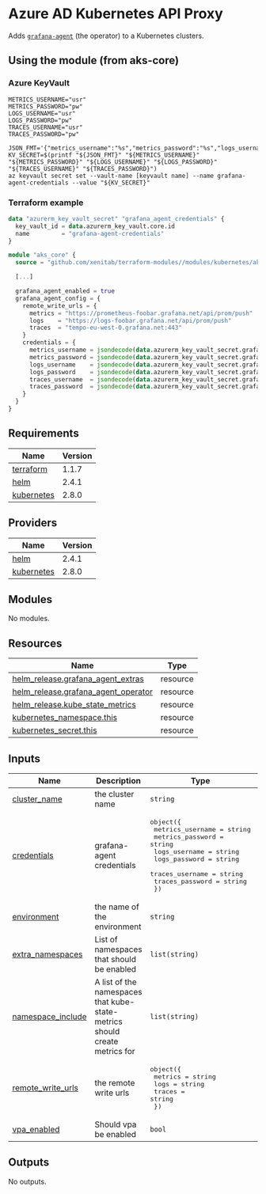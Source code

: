 # Azure AD Kubernetes API Proxy
Adds [`grafana-agent`](https://grafana.com/docs/agent/latest/) (the operator) to a Kubernetes clusters.

## Using the module (from aks-core)

### Azure KeyVault

```shell
METRICS_USERNAME="usr"
METRICS_PASSWORD="pw"
LOGS_USERNAME="usr"
LOGS_PASSWORD="pw"
TRACES_USERNAME="usr"
TRACES_PASSWORD="pw"

JSON_FMT='{"metrics_username":"%s","metrics_password":"%s","logs_username":"%s","logs_password":"%s","traces_username":"%s","traces_password":"%s"}'
KV_SECRET=$(printf "${JSON_FMT}" "${METRICS_USERNAME}" "${METRICS_PASSWORD}" "${LOGS_USERNAME}" "${LOGS_PASSWORD}" "${TRACES_USERNAME}" "${TRACES_PASSWORD}")
az keyvault secret set --vault-name [keyvault name] --name grafana-agent-credentials --value "${KV_SECRET}"
```

### Terraform example

```terraform
data "azurerm_key_vault_secret" "grafana_agent_credentials" {
  key_vault_id = data.azurerm_key_vault.core.id
  name         = "grafana-agent-credentials"
}

module "aks_core" {
  source = "github.com/xenitab/terraform-modules//modules/kubernetes/aks-core?ref=[ref]"

  [...]

  grafana_agent_enabled = true
  grafana_agent_config = {
    remote_write_urls = {
      metrics = "https://prometheus-foobar.grafana.net/api/prom/push"
      logs    = "https://logs-foobar.grafana.net/api/prom/push"
      traces  = "tempo-eu-west-0.grafana.net:443"
    }
    credentials = {
      metrics_username = jsondecode(data.azurerm_key_vault_secret.grafana_agent_credentials.value).metrics_username
      metrics_password = jsondecode(data.azurerm_key_vault_secret.grafana_agent_credentials.value).metrics_password
      logs_username    = jsondecode(data.azurerm_key_vault_secret.grafana_agent_credentials.value).logs_username
      logs_password    = jsondecode(data.azurerm_key_vault_secret.grafana_agent_credentials.value).logs_password
      traces_username  = jsondecode(data.azurerm_key_vault_secret.grafana_agent_credentials.value).traces_username
      traces_password  = jsondecode(data.azurerm_key_vault_secret.grafana_agent_credentials.value).traces_password
    }
  }
}
```

## Requirements

| Name | Version |
|------|---------|
| <a name="requirement_terraform"></a> [terraform](#requirement\_terraform) | 1.1.7 |
| <a name="requirement_helm"></a> [helm](#requirement\_helm) | 2.4.1 |
| <a name="requirement_kubernetes"></a> [kubernetes](#requirement\_kubernetes) | 2.8.0 |

## Providers

| Name | Version |
|------|---------|
| <a name="provider_helm"></a> [helm](#provider\_helm) | 2.4.1 |
| <a name="provider_kubernetes"></a> [kubernetes](#provider\_kubernetes) | 2.8.0 |

## Modules

No modules.

## Resources

| Name | Type |
|------|------|
| [helm_release.grafana_agent_extras](https://registry.terraform.io/providers/hashicorp/helm/2.4.1/docs/resources/release) | resource |
| [helm_release.grafana_agent_operator](https://registry.terraform.io/providers/hashicorp/helm/2.4.1/docs/resources/release) | resource |
| [helm_release.kube_state_metrics](https://registry.terraform.io/providers/hashicorp/helm/2.4.1/docs/resources/release) | resource |
| [kubernetes_namespace.this](https://registry.terraform.io/providers/hashicorp/kubernetes/2.8.0/docs/resources/namespace) | resource |
| [kubernetes_secret.this](https://registry.terraform.io/providers/hashicorp/kubernetes/2.8.0/docs/resources/secret) | resource |

## Inputs

| Name | Description | Type | Default | Required |
|------|-------------|------|---------|:--------:|
| <a name="input_cluster_name"></a> [cluster\_name](#input\_cluster\_name) | the cluster name | `string` | n/a | yes |
| <a name="input_credentials"></a> [credentials](#input\_credentials) | grafana-agent credentials | <pre>object({<br>    metrics_username = string<br>    metrics_password = string<br>    logs_username    = string<br>    logs_password    = string<br>    traces_username  = string<br>    traces_password  = string<br>  })</pre> | n/a | yes |
| <a name="input_environment"></a> [environment](#input\_environment) | the name of the environment | `string` | n/a | yes |
| <a name="input_extra_namespaces"></a> [extra\_namespaces](#input\_extra\_namespaces) | List of namespaces that should be enabled | `list(string)` | <pre>[<br>  "ingress-nginx"<br>]</pre> | no |
| <a name="input_namespace_include"></a> [namespace\_include](#input\_namespace\_include) | A list of the namespaces that kube-state-metrics should create metrics for | `list(string)` | n/a | yes |
| <a name="input_remote_write_urls"></a> [remote\_write\_urls](#input\_remote\_write\_urls) | the remote write urls | <pre>object({<br>    metrics = string<br>    logs    = string<br>    traces  = string<br>  })</pre> | <pre>{<br>  "logs": "",<br>  "metrics": "",<br>  "traces": ""<br>}</pre> | no |
| <a name="input_vpa_enabled"></a> [vpa\_enabled](#input\_vpa\_enabled) | Should vpa be enabled | `bool` | `false` | no |

## Outputs

No outputs.
